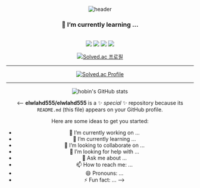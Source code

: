 <div align="center">
  
![header](https://capsule-render.vercel.app/api?type=waving&color=0:5468FF,100:a82da8&height=200&section=header&text=Hobin%20is&fontSize=70&fontColor=FFFFFF&fontAlignY=40)



### 🌱 I’m currently learning ...
<br>
<img src="https://img.shields.io/badge/HTML5-E34F26?style=flat-square&logo=HTML5&logoColor=white"/></a>
<img src="https://img.shields.io/badge/CSS3-1572B6?style=flat-square&logo=CSS3&logoColor=white"/></a>
<img src="https://img.shields.io/badge/Python-7b00ff?style=flat-square&logo=Python&logoColor=white"/></a>
<img src="https://img.shields.io/badge/bootstrap-ed63ff?style=flat-square&logo=bootstrap&logoColor=white"/></a>



[![Solved.ac 프로필](http://mazassumnida.wtf/api/mini/generate_badge?boj=ghqls0702)](https://solved.ac/ghqls0702)
<br>
<hr>

[![Solved.ac Profile](http://mazassumnida.wtf/api/v2/generate_badge?boj=ghqls0702)](https://solved.ac/ghqls0702/)

<hr>

![hobin's GitHub stats](https://github-readme-stats.vercel.app/api?username=elwlahd555&show_icons=true&theme=tokyonight)

<--
**elwlahd555/elwlahd555** is a ✨ _special_ ✨ repository because its `README.md` (this file) appears on your GitHub profile.


Here are some ideas to get you started:

- 🔭 I’m currently working on ...
- 🌱 I’m currently learning ...
- 👯 I’m looking to collaborate on ...
- 🤔 I’m looking for help with ...
- 💬 Ask me about ...
- 📫 How to reach me: ...
- 😄 Pronouns: ...
- ⚡ Fun fact: ...
-->
